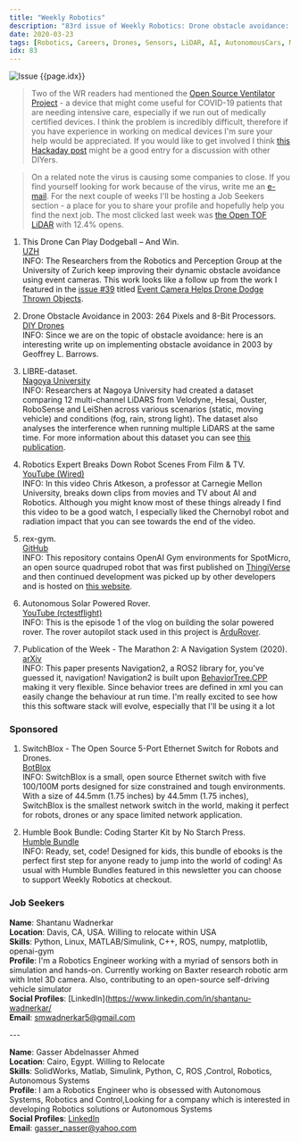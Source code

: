 ```yaml
---
title: "Weekly Robotics"
description: "83rd issue of Weekly Robotics: Drone obstacle avoidance: 2003 and now, LiDAR dataset comparing 12 models for ADAS, AI Gym with Spot Micro and much more!"
date: 2020-03-23
tags: [Robotics, Careers, Drones, Sensors, LiDAR, AI, AutonomousCars, MobileRobots]
idx: 83
---
```

![Issue {{page.idx}}](/img/headers/{{page.idx}}.jpg "Issue {{page.idx}}")

> Two of the WR readers had mentioned the [Open Source Ventilator Project](https://github.com/jcl5m1/ventilator) - a device that might come useful for COVID-19 patients that are needing intensive care, especially if we run out of medically certified devices. I think the problem is incredibly difficult, therefore if you have experience in working on medical devices I'm sure your help would be appreciated. If you would like to get involved I think [this Hackaday post](https://hackaday.com/2020/03/18/can-a-cpap-fan-become-a-ventilator/) might be a good entry for a discussion with other DIYers.

> On a related note the virus is causing some companies to close. If you find yourself looking for work because of the virus, write me an [e-mail](mailto:mat@msadowski.ch). For the next couple of weeks I'll be hosting a Job Seekers section - a place for you to share your profile and hopefully help you find the next job. The most clicked last week was [the Open TOF LiDAR](https://github.com/iliasam/OpenTOFLidar) with 12.4% opens.

1) This Drone Can Play Dodgeball – And Win.
<br>[UZH](https://www.media.uzh.ch/en/Press-Releases/2020/Moving_robot.html)<br>
INFO: The Researchers from the Robotics and Perception Group at the University of Zurich keep improving their dynamic obstacle avoidance using event cameras. This work looks like a follow up from the work I featured in the [issue #39](https://weeklyrobotics.com/weekly-robotics-39) titled [Event Camera Helps Drone Dodge Thrown Objects](https://spectrum.ieee.org/automaton/robotics/drones/event-camera-helps-drone-dodge-thrown-objects).

2) Drone Obstacle Avoidance in 2003: 264 Pixels and 8-Bit Processors.
<br>[DIY Drones](https://diydrones.com/profiles/blogs/drone-obstacle-avoidance-in-2003-264-pixels-and-8-bit-processors)<br>
INFO: Since we are on the topic of obstacle avoidance: here is an interesting write up on implementing obstacle avoidance in 2003 by Geoffrey L. Barrows.

3) LIBRE-dataset.
<br>[Nagoya University](https://sites.google.com/g.sp.m.is.nagoya-u.ac.jp/libre-dataset/)<br>
INFO: Researchers at Nagoya University had created a dataset comparing 12 multi-channel LiDARS from Velodyne, Hesai, Ouster, RoboSense and LeiShen across various scenarios (static, moving vehicle) and conditions (fog, rain, strong light). The dataset also analyses the interference when running multiple LiDARS at the same time. For more information about this dataset you can see [this publication](https://arxiv.org/abs/2003.06129).

4) Robotics Expert Breaks Down Robot Scenes From Film & TV.
<br>[YouTube (Wired)](https://youtu.be/aH480zit0Tg)<br>
INFO: In this video Chris Atkeson, a professor at Carnegie Mellon University, breaks down clips from movies and TV about AI and Robotics. Although you might know most of these things already I find this video to be a good watch, I especially liked the Chernobyl robot and radiation impact that you can see towards the end of the video.

5) rex-gym.
<br>[GitHub](https://github.com/nicrusso7/rex-gym)<br>
INFO: This repository contains OpenAI Gym environments for SpotMicro, an open source quadruped robot that was first published on [ThingiVerse](https://www.thingiverse.com/thing:3445283) and then continued development was picked up by other developers and is hosted on [this website](https://spotmicroai.readthedocs.io/en/latest/).

6) Autonomous Solar Powered Rover.
<br>[YouTube (rctestflight)](https://youtu.be/nv2FbwjIZRE)<br>
INFO: This is the episode 1 of the vlog on building the solar powered rover. The rover autopilot stack used in this project is [ArduRover](https://ardupilot.org/rover/index.html).

7) Publication of the Week - The Marathon 2: A Navigation System (2020).
<br>[arXiv](https://arxiv.org/abs/2003.00368)<br>
INFO: This paper presents Navigation2, a ROS2 library for, you've guessed it, navigation! Navigation2 is built upon [BehaviorTree.CPP](https://www.behaviortree.dev/) making it very flexible. Since behavior trees are defined in xml you can easily change the behaviour at run time. I'm really excited to see how this this software stack will evolve, especially that I'll be using it a lot

### Sponsored

1) SwitchBlox - The Open Source 5-Port Ethernet Switch for Robots and Drones.
<br>[BotBlox](http://bit.ly/switchblox-WR)<br>
INFO: SwitchBlox is a small, open source Ethernet switch with five 100/100M ports designed for size constrained and tough environments. With a size of 44.5mm (1.75 inches) by 44.5mm (1.75 inches), SwitchBlox is the smallest network switch in the world, making it perfect for robots, drones or any space limited network application.

2) Humble Book Bundle: Coding Starter Kit by No Starch Press.
<br>[Humble Bundle](https://www.humblebundle.com/books/coding-starter-kit-no-starch-press-books?partner=weeklyrobotics)<br>
INFO: Ready, set, code! Designed for kids, this bundle of ebooks is the perfect first step for anyone ready to jump into the world of coding! As usual with Humble Bundles featured in this newsletter you can choose to support Weekly Robotics at checkout.

### Job Seekers

**Name**: Shantanu Wadnerkar<br>
**Location**: Davis, CA, USA. Willing to relocate within USA<br>
**Skills**: Python, Linux, MATLAB/Simulink, C++, ROS, numpy, matplotlib, openai-gym<br>
**Profile**: I'm a Robotics Engineer working with a myriad of sensors both in simulation and hands-on. Currently working on Baxter research robotic arm with Intel 3D  camera. Also, contributing to an open-source self-driving vehicle simulator<br>
**Social Profiles**: [LinkedIn](https://www.linkedin.com/in/shantanu-wadnerkar/ <br>
**Email**: smwadnerkar5@gmail.com<br>

--- <br>

**Name**: Gasser Abdelnasser Ahmed<br>
**Location**: Cairo, Egypt. Willing to Relocate<br>
**Skills**: SolidWorks, Matlab, Simulink, Python, C, ROS ,Control, Robotics, Autonomous Systems<br>
**Profile**: I am a Robotics Engineer who is obsessed with Autonomous Systems, Robotics and Control,Looking for a company which is interested in developing Robotics solutions or Autonomous Systems<br>
**Social Profiles**: [LinkedIn](https://www.linkedin.com/in/gasserabdelnasser/) <br>
**Email**: gasser_nasser@yahoo.com<br>
